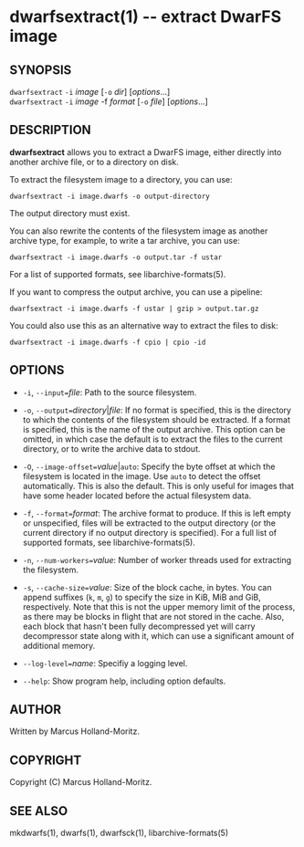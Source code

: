 dwarfsextract(1) -- extract DwarFS image
========================================

## SYNOPSIS

`dwarfsextract` `-i` *image* [`-o` *dir*] [*options*...]<br>
`dwarfsextract` `-i` *image* -f *format* [`-o` *file*] [*options*...]

## DESCRIPTION

**dwarfsextract** allows you to extract a DwarFS image, either directly
into another archive file, or to a directory on disk.

To extract the filesystem image to a directory, you can use:

    dwarfsextract -i image.dwarfs -o output-directory

The output directory must exist.

You can also rewrite the contents of the filesystem image as another
archive type, for example, to write a tar archive, you can use:

    dwarfsextract -i image.dwarfs -o output.tar -f ustar

For a list of supported formats, see libarchive-formats(5).

If you want to compress the output archive, you can use a pipeline:

    dwarfsextract -i image.dwarfs -f ustar | gzip > output.tar.gz

You could also use this as an alternative way to extract the files
to disk:

    dwarfsextract -i image.dwarfs -f cpio | cpio -id

## OPTIONS

  * `-i`, `--input=`*file*:
    Path to the source filesystem.

  * `-o`, `--output=`*directory*|*file*:
    If no format is specified, this is the directory to which the contents
    of the filesystem should be extracted. If a format is specified, this
    is the name of the output archive. This option can be omitted, in which
    case the default is to extract the files to the current directory, or
    to write the archive data to stdout.

  * `-O`, `--image-offset=`*value*|`auto`:
    Specify the byte offset at which the filesystem is located in the image.
    Use `auto` to detect the offset automatically. This is also the default.
    This is only useful for images that have some header located before the
    actual filesystem data.

  * `-f`, `--format=`*format*:
    The archive format to produce. If this is left empty or unspecified,
    files will be extracted to the output directory (or the current directory
    if no output directory is specified). For a full list of supported formats,
    see libarchive-formats(5).

  * `-n`, `--num-workers=`*value*:
    Number of worker threads used for extracting the filesystem.

  * `-s`, `--cache-size=`*value*:
    Size of the block cache, in bytes. You can append suffixes (`k`, `m`, `g`)
    to specify the size in KiB, MiB and GiB, respectively. Note that this is
    not the upper memory limit of the process, as there may be blocks in
    flight that are not stored in the cache. Also, each block that hasn't been
    fully decompressed yet will carry decompressor state along with it, which
    can use a significant amount of additional memory.

  * `--log-level=`*name*:
    Specifiy a logging level.

  * `--help`:
    Show program help, including option defaults.

## AUTHOR

Written by Marcus Holland-Moritz.

## COPYRIGHT

Copyright (C) Marcus Holland-Moritz.

## SEE ALSO

mkdwarfs(1), dwarfs(1), dwarfsck(1), libarchive-formats(5)
